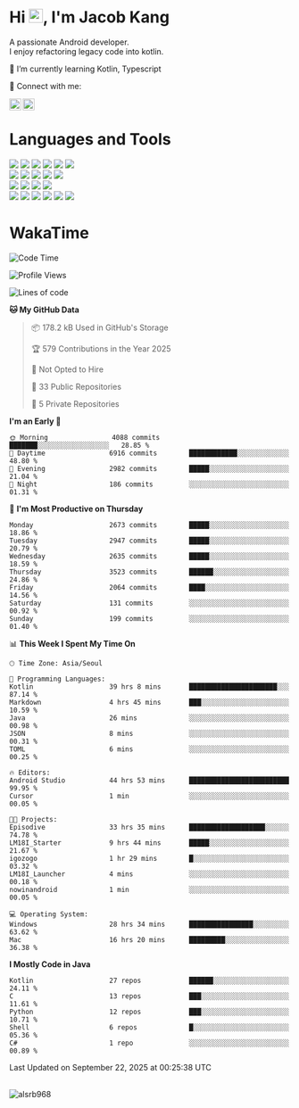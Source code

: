 # Hi <img src="https://media.giphy.com/media/hvRJCLFzcasrR4ia7z/giphy.gif" width="25px">, I'm Jacob Kang
A passionate Android developer.
</br>
I enjoy refactoring legacy code into kotlin.

🌱 I’m currently learning Kotlin, Typescript

🤝 Connect with me:

<a href="https://www.linkedin.com/in/minkyu-kang-b7477b1b2/"><img align="left" src="https://raw.githubusercontent.com/yushi1007/yushi1007/main/images/linkedin.svg" alt="Minkyu Kang | LinkedIn" width="21px"/></a>
<a href="https://www.instagram.com/_jacob_kang/"><img align="left" src="https://raw.githubusercontent.com/yushi1007/yushi1007/main/images/instagram.svg" alt="Jacob Kang | Instagram" width="21px"/></a>

</br>

# Languages and Tools

<div align="left">
<img src="https://img.shields.io/badge/java-007396?logo=java&logoColor=white"/>
<img src="https://img.shields.io/badge/kotlin-7F52FF?logo=kotlin&logoColor=white"/>
<img src="https://img.shields.io/badge/python-3776AB?logo=python&logoColor=white"/>
<img src="https://img.shields.io/badge/bash shell-4EAA25?logo=gnubash&logoColor=white"/>
<img src="https://img.shields.io/badge/c-A8B9CC?logo=c&logoColor=white"/>
<img src="https://img.shields.io/badge/c++-00599C?logo=c%2b%2b&logoColor=white"/>
</div>
<div align="left">
<img src="https://img.shields.io/badge/git-F05032?logo=git&logoColor=white"/>
<img src="https://img.shields.io/badge/github-181717?logo=github&logoColor=white"/>
<img src="https://img.shields.io/badge/mysql-4479A1?logo=mysql&logoColor=white"/>
<img src="https://img.shields.io/badge/sqlite-003B57?logo=sqlite&logoColor=white"/>
<img src="https://img.shields.io/badge/amazon AWS-232F3E?logo=amazonaws&logoColor=white"/>
</div>
<div align="left">
<img src="https://img.shields.io/badge/android-3DDC84?logo=android&logoColor=white"/>
<img src="https://img.shields.io/badge/linux-FCC624?logo=linux&logoColor=white"/>
<img src="https://img.shields.io/badge/flask-000000?logo=flask&logoColor=white"/>
<img src="https://img.shields.io/badge/arduino-00979D?logo=arduino&logoColor=white"/>
</div>
<div align="left">
<img src="https://img.shields.io/badge/slack-4A154B?logo=slack&logoColor=white"/>
<img src="https://img.shields.io/badge/notion-000000?logo=notion&logoColor=white"/>
<img src="https://img.shields.io/badge/jira-0052CC?logo=jira&logoColor=white"/>
<img src="https://img.shields.io/badge/postman-FF6C37?logo=postman&logoColor=white"/>
<img src="https://img.shields.io/badge/intellij-000000?logo=intellijidea&logoColor=white"/>
<img src="https://img.shields.io/badge/pycharm-000000?logo=pycharm&logoColor=white"/>
</div>

# WakaTime

<!--START_SECTION:waka-->
![Code Time](http://img.shields.io/badge/Code%20Time-5%2C395%20hrs%206%20mins-blue)

![Profile Views](http://img.shields.io/badge/Profile%20Views-0-blue)

![Lines of code](https://img.shields.io/badge/From%20Hello%20World%20I%27ve%20Written-5.9%20million%20lines%20of%20code-blue)

**🐱 My GitHub Data** 

> 📦 178.2 kB Used in GitHub's Storage 
 > 
> 🏆 579 Contributions in the Year 2025
 > 
> 🚫 Not Opted to Hire
 > 
> 📜 33 Public Repositories 
 > 
> 🔑 5 Private Repositories 
 > 
**I'm an Early 🐤** 

```text
🌞 Morning                4088 commits        ███████░░░░░░░░░░░░░░░░░░   28.85 % 
🌆 Daytime                6916 commits        ████████████░░░░░░░░░░░░░   48.80 % 
🌃 Evening                2982 commits        █████░░░░░░░░░░░░░░░░░░░░   21.04 % 
🌙 Night                  186 commits         ░░░░░░░░░░░░░░░░░░░░░░░░░   01.31 % 
```
📅 **I'm Most Productive on Thursday** 

```text
Monday                   2673 commits        █████░░░░░░░░░░░░░░░░░░░░   18.86 % 
Tuesday                  2947 commits        █████░░░░░░░░░░░░░░░░░░░░   20.79 % 
Wednesday                2635 commits        █████░░░░░░░░░░░░░░░░░░░░   18.59 % 
Thursday                 3523 commits        ██████░░░░░░░░░░░░░░░░░░░   24.86 % 
Friday                   2064 commits        ████░░░░░░░░░░░░░░░░░░░░░   14.56 % 
Saturday                 131 commits         ░░░░░░░░░░░░░░░░░░░░░░░░░   00.92 % 
Sunday                   199 commits         ░░░░░░░░░░░░░░░░░░░░░░░░░   01.40 % 
```


📊 **This Week I Spent My Time On** 

```text
🕑︎ Time Zone: Asia/Seoul

💬 Programming Languages: 
Kotlin                   39 hrs 8 mins       ██████████████████████░░░   87.14 % 
Markdown                 4 hrs 45 mins       ███░░░░░░░░░░░░░░░░░░░░░░   10.59 % 
Java                     26 mins             ░░░░░░░░░░░░░░░░░░░░░░░░░   00.98 % 
JSON                     8 mins              ░░░░░░░░░░░░░░░░░░░░░░░░░   00.31 % 
TOML                     6 mins              ░░░░░░░░░░░░░░░░░░░░░░░░░   00.25 % 

🔥 Editors: 
Android Studio           44 hrs 53 mins      █████████████████████████   99.95 % 
Cursor                   1 min               ░░░░░░░░░░░░░░░░░░░░░░░░░   00.05 % 

🐱‍💻 Projects: 
Episodive                33 hrs 35 mins      ███████████████████░░░░░░   74.78 % 
LM18I_Starter            9 hrs 44 mins       █████░░░░░░░░░░░░░░░░░░░░   21.67 % 
igozogo                  1 hr 29 mins        █░░░░░░░░░░░░░░░░░░░░░░░░   03.32 % 
LM18I_Launcher           4 mins              ░░░░░░░░░░░░░░░░░░░░░░░░░   00.18 % 
nowinandroid             1 min               ░░░░░░░░░░░░░░░░░░░░░░░░░   00.05 % 

💻 Operating System: 
Windows                  28 hrs 34 mins      ████████████████░░░░░░░░░   63.62 % 
Mac                      16 hrs 20 mins      █████████░░░░░░░░░░░░░░░░   36.38 % 
```

**I Mostly Code in Java** 

```text
Kotlin                   27 repos            ██████░░░░░░░░░░░░░░░░░░░   24.11 % 
C                        13 repos            ███░░░░░░░░░░░░░░░░░░░░░░   11.61 % 
Python                   12 repos            ███░░░░░░░░░░░░░░░░░░░░░░   10.71 % 
Shell                    6 repos             █░░░░░░░░░░░░░░░░░░░░░░░░   05.36 % 
C#                       1 repo              ░░░░░░░░░░░░░░░░░░░░░░░░░   00.89 % 
```




 Last Updated on September 22, 2025 at 00:25:38 UTC
<!--END_SECTION:waka-->

</br>

<div align="left">
<img align="left" src="https://github-readme-stats.vercel.app/api/top-langs?username=alsrb968&show_icons=true&locale=en&layout=compact&theme=dark" alt="alsrb968" />
</div>
